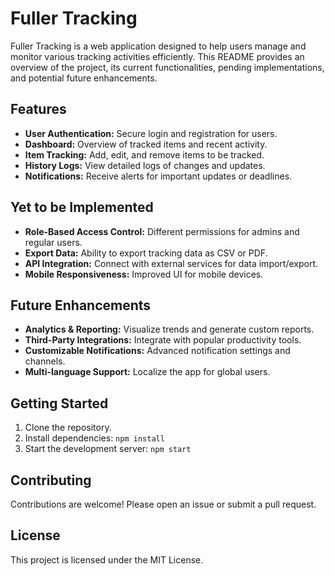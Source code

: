 # Fuller Tracking

Fuller Tracking is a web application designed to help users manage and monitor various tracking activities efficiently. This README provides an overview of the project, its current functionalities, pending implementations, and potential future enhancements.

## Features

- **User Authentication:** Secure login and registration for users.
- **Dashboard:** Overview of tracked items and recent activity.
- **Item Tracking:** Add, edit, and remove items to be tracked.
- **History Logs:** View detailed logs of changes and updates.
- **Notifications:** Receive alerts for important updates or deadlines.

## Yet to be Implemented

- **Role-Based Access Control:** Different permissions for admins and regular users.
- **Export Data:** Ability to export tracking data as CSV or PDF.
- **API Integration:** Connect with external services for data import/export.
- **Mobile Responsiveness:** Improved UI for mobile devices.

## Future Enhancements

- **Analytics & Reporting:** Visualize trends and generate custom reports.
- **Third-Party Integrations:** Integrate with popular productivity tools.
- **Customizable Notifications:** Advanced notification settings and channels.
- **Multi-language Support:** Localize the app for global users.

## Getting Started

1. Clone the repository.
2. Install dependencies: `npm install`
3. Start the development server: `npm start`

## Contributing

Contributions are welcome! Please open an issue or submit a pull request.

## License

This project is licensed under the MIT License.

